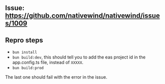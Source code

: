 ## Issue: https://github.com/nativewind/nativewind/issues/1009

## Repro steps
- `bun install`
- `bun build:dev`, this should tell you to add the eas project id in the app.config.ts file, instead of `XXXXX`.
- `bun build:prod`

The last one should fail with the error in the issue.
